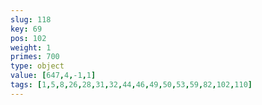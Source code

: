 ```yaml
---
slug: 118
key: 69
pos: 102
weight: 1
primes: 700
type: object
value: [647,4,-1,1]
tags: [1,5,8,26,28,31,32,44,46,49,50,53,59,82,102,110]
---
```

